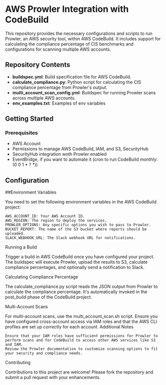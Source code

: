 # AWS Prowler Integration with CodeBuild

This repository provides the necessary configurations and scripts to run Prowler, an AWS security tool, within AWS CodeBuild. It includes support for calculating the compliance percentage of CIS benchmarks and configurations for scanning multiple AWS accounts.

## Repository Contents

- **buildspec.yml**: Build specification file for AWS CodeBuild.
- **calculate_compliance.py**: Python script for calculating the CIS compliance percentage from Prowler's output.
- **multi_account_scan_config.yml**: Buildspec for running Prowler scans across multiple AWS accounts.
- **env_examples.txt**: Examples of env variables
## Getting Started

### Prerequisites

- AWS Account
- Permissions to manage AWS CodeBuild, IAM, and S3, SecurityHub
- SecurityHub integration woth Prowler enabled
- EventBridge, if you want to automate it (cron to run CodeBuild monthly: (0 0 1 * ? *))

## Configuration
##Environment Variables

You need to set the following environment variables in the AWS CodeBuild project:

    AWS_ACCOUNT_ID: Your AWS Account ID.
    AWS_REGION: The region to deploy the services.
    PROWLER_OPTIONS: Any specific options you wish to pass to Prowler.
    BUCKET_REPORT: The name of the S3 bucket where reports should be uploaded.
    SLACK_WEBHOOK_URL: The Slack webhook URL for notifications.

Running a Build

Trigger a build in AWS CodeBuild once you have configured your project. The buildspec will execute Prowler, upload the results to S3, calculate compliance percentages, and optionally send a notification to Slack.

Calculating Compliance Percentage

The calculate_compliance.py script reads the JSON output from Prowler to calculate the compliance percentage. It's automatically invoked in the post_build phase of the CodeBuild project.

Multi-Account Scans

For multi-account scans, use the multi_account_scan.sh script. Ensure you have configured cross-account access via IAM roles and that the AWS CLI profiles are set up correctly for each account.
Additional Notes

    Ensure that your IAM roles have sufficient permissions for Prowler to perform scans and for CodeBuild to access other AWS services like S3 and IAM.
    Review the Prowler documentation to customize scanning options to fit your security and compliance needs.

Contributing

Contributions to this project are welcome! Please fork the repository and submit a pull request with your enhancements.

